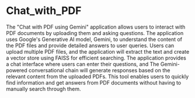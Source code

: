 # Chat_with_PDF

The "Chat with PDF using Gemini" application allows users to interact with PDF documents by uploading them and asking questions. The application uses Google's Generative AI model, Gemini, to understand the content of the PDF files and provide detailed answers to user queries. Users can upload multiple PDF files, and the application will extract the text and create a vector store using FAISS for efficient searching. The application provides a chat interface where users can enter their questions, and The Gemini-powered conversational chain will generate responses based on the relevant content from the uploaded PDFs. This tool enables users to quickly find information and get answers from PDF documents without having to manually search through them.
